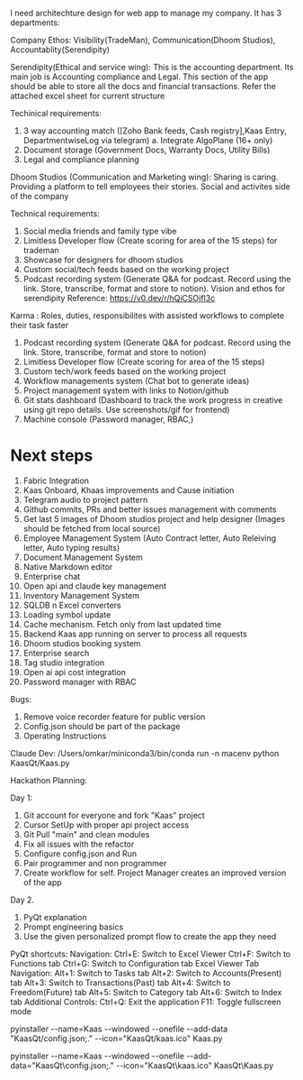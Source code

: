 I need architechture design for web app to manage my company. It has 3 departments: 

Company Ethos: Visibility(TradeMan), Communication(Dhoom Studios), Accountablity(Serendipity)

Serendipity(Ethical and service wing): This is the accounting department. Its main job is Accounting compliance and Legal. This section of the app should be able to store all the docs and financial transactions. Refer the attached excel sheet for current structure

Techinical requirements:
1. 3 way accounting match ([Zoho Bank feeds, Cash registry],Kaas Entry, DepartmentwiseLog via telegram)
   a. Integrate AlgoPlane (16+  only)
2. Document storage (Government Docs, Warranty Docs, Utility Bills)
3. Legal and compliance planning

Dhoom Studios (Communication and Marketing wing): Sharing is caring. Providing a platform to tell employees their stories. Social and activites side of the company

Technical requirements:
1. Social media friends and family type vibe
2. Limitless Developer flow (Create scoring for area of the 15 steps) for trademan
3. Showcase for designers for dhoom studios
5. Custom social/tech feeds based on the working project
6. Podcast recording system (Generate Q&A for podcast. Record using the link. Store, transcribe, format and store to notion). Vision and ethos for serendipity
Reference: https://v0.dev/r/hQiCSOjfl3c

Karma : Roles, duties, responsibilites with assisted workflows to complete their task faster
1. Podcast recording system (Generate Q&A for podcast. Record using the link. Store, transcribe, format and store to notion) 
2. Limitless Developer flow (Create scoring for area of the 15 steps)
3. Custom tech/work feeds based on the working project
4. Workflow managements system (Chat bot to generate ideas)
5. Project management system with links to Notion/github
6. Git stats dashboard (Dashboard to track the work progress in creative using git repo details. Use screenshots/gif for frontend)
7. Machine console (Password manager, RBAC,)
 

# Next steps

1. Fabric Integration
2. Kaas Onboard, Khaas improvements and Cause initiation
3. Telegram audio to project pattern
4. Github commits, PRs and better issues management with comments
5. Get last 5 images of Dhoom studios project and help designer (Images should be fetched from local source)
6. Employee Management System (Auto Contract letter, Auto Releiving letter, Auto typing results)
7. Document Management System
8. Native Markdown editor
9. Enterprise chat
10. Open api and claude key management
11. Inventory Management System
12. SQLDB n Excel converters
13. Loading symbol update
14. Cache mechanism. Fetch only from last updated time
15. Backend Kaas app running on server to process all requests
16. Dhoom studios booking system
17. Enterprise search
18. Tag studio integration
19. Open ai api cost integration
20. Password manager with RBAC

Bugs:
1. Remove voice recorder feature for public version
2. Config.json should be part of the package
3. Operating Instructions

Claude Dev: /Users/omkar/miniconda3/bin/conda run -n macenv python KaasQt/Kaas.py

Hackathon Planning:

Day 1:
1. Git account for everyone and fork "Kaas" project
2. Cursor SetUp with proper api project access
3. Git Pull "main" and clean modules
4. Fix all issues with the refactor
5. Configure config.json and Run
6. Pair programmer and non programmer
7. Create workflow for self. Project Manager creates an improved version of the app

Day 2.
1. PyQt explanation
2. Prompt engineering basics
3. Use the given personalized prompt flow to create the app they need

PyQt shortcuts:
Navigation:
Ctrl+E: Switch to Excel Viewer
Ctrl+F: Switch to Functions tab
Ctrl+G: Switch to Configuration tab
Excel Viewer Tab Navigation:
Alt+1: Switch to Tasks tab
Alt+2: Switch to Accounts(Present) tab
Alt+3: Switch to Transactions(Past) tab
Alt+4: Switch to Freedom(Future) tab
Alt+5: Switch to Category tab
Alt+6: Switch to Index tab
Additional Controls:
Ctrl+Q: Exit the application
F11: Toggle fullscreen mode

pyinstaller --name=Kaas --windowed --onefile --add-data "KaasQt/config.json;." --icon="KaasQt/kaas.ico" Kaas.py

   pyinstaller --name=Kaas --windowed --onefile --add-data="KaasQt\config.json;." --icon="KaasQt\kaas.ico" KaasQt\Kaas.py